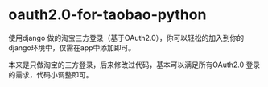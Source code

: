 # oauth2.0-for-taobao-python
使用django 做的淘宝三方登录（基于OAuth2.0），你可以轻松的加入到你的django环境中，仅需在app中添加即可。

本来是只做淘宝的三方登录，后来修改过代码，基本可以满足所有OAuth2.0 登录的需求，代码小调整即可。

